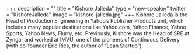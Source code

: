 +++
description = ""
title = "Kishore Jalleda"
type = "new-speaker"
twitter = "KishoreJalleda"
image = "kishore-jalleda.jpg"
+++
Kishore Jalleda is the Head of Production Engineering in Yahoo’s Publisher Products unit, which includes many popular destinations like Yahoo.com, Yahoo Finance, Yahoo Sports, Yahoo News, Flurry, etc. Previously, Kishore was the Head of SRE at Zynga; and worked at IMVU, one of the pioneers of Continuous Delivery (with co-founder Eric Ries, the author of “Lean Startup”).